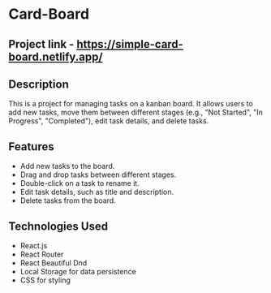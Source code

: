 # Card-Board

## Project link - https://simple-card-board.netlify.app/

## Description

This is a project for managing tasks on a kanban board. It allows users to add new tasks, move them between different stages (e.g., "Not Started", "In Progress", "Completed"), edit task details, and delete tasks.

## Features

- Add new tasks to the board.
- Drag and drop tasks between different stages.
- Double-click on a task to rename it.
- Edit task details, such as title and description.
- Delete tasks from the board.

## Technologies Used

- React.js
- React Router
- React Beautiful Dnd
- Local Storage for data persistence
- CSS for styling


